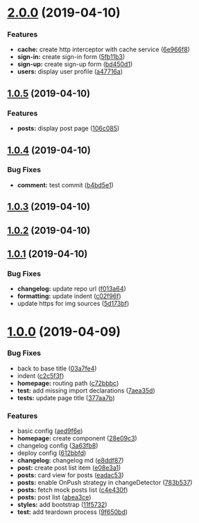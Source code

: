 <a name="2.0.0"></a>
# [2.0.0](https://github.com/firethar/warsawjs-masterclass-facebook/compare/v1.0.5...v2.0.0) (2019-04-10)


### Features

* **cache:** create http interceptor with cache service ([6e966f8](https://github.com/firethar/warsawjs-masterclass-facebook/commit/6e966f8))
* **sign-in:** create sign-in form ([5fb11b3](https://github.com/firethar/warsawjs-masterclass-facebook/commit/5fb11b3))
* **sign-up:** create sign-up form ([bd450d1](https://github.com/firethar/warsawjs-masterclass-facebook/commit/bd450d1))
* **users:** display user profile ([a47716a](https://github.com/firethar/warsawjs-masterclass-facebook/commit/a47716a))



<a name="1.0.5"></a>
## [1.0.5](https://github.com/firethar/warsawjs-masterclass-facebook/compare/v1.0.4...v1.0.5) (2019-04-10)


### Features

* **posts:** display post page ([106c085](https://github.com/firethar/warsawjs-masterclass-facebook/commit/106c085))



<a name="1.0.4"></a>
## [1.0.4](https://github.com/firethar/warsawjs-masterclass-facebook/compare/v1.0.3...v1.0.4) (2019-04-10)


### Bug Fixes

* **comment:** test commit ([b4bd5e1](https://github.com/firethar/warsawjs-masterclass-facebook/commit/b4bd5e1))



<a name="1.0.3"></a>
## [1.0.3](https://github.com/firethar/warsawjs-masterclass-facebook/compare/v1.0.2...v1.0.3) (2019-04-10)



<a name="1.0.2"></a>
## [1.0.2](https://github.com/firethar/warsawjs-masterclass-facebook/compare/v1.0.1...v1.0.2) (2019-04-10)



<a name="1.0.1"></a>
## [1.0.1](https://github.com/firethar/warsawjs-masterclass-facebook/compare/v1.0.0...v1.0.1) (2019-04-10)


### Bug Fixes

* **changelog:** update repo url ([f013a64](https://github.com/firethar/warsawjs-masterclass-facebook/commit/f013a64))
* **formatting:** update indent ([c02f96f](https://github.com/firethar/warsawjs-masterclass-facebook/commit/c02f96f))
* update https for img sources ([5d173bf](https://github.com/firethar/warsawjs-masterclass-facebook/commit/5d173bf))



<a name="1.0.0"></a>
# [1.0.0](https://github.com/firethar/warsawjs-masterclass-facebook/compare/3a63fb8...v1.0.0) (2019-04-09)


### Bug Fixes

* back to base title ([03a7fe4](https://github.com/firethar/warsawjs-masterclass-facebook/commit/03a7fe4))
* indent ([c2c5f3f](https://github.com/firethar/warsawjs-masterclass-facebook/commit/c2c5f3f))
* **homepage:** routing path ([c72bbbc](https://github.com/firethar/warsawjs-masterclass-facebook/commit/c72bbbc))
* **test:** add missing import declarations ([7aea35d](https://github.com/firethar/warsawjs-masterclass-facebook/commit/7aea35d))
* **tests:** update page title ([377aa7b](https://github.com/firethar/warsawjs-masterclass-facebook/commit/377aa7b))


### Features

* basic config ([aed9f6e](https://github.com/firethar/warsawjs-masterclass-facebook/commit/aed9f6e))
* **homepage:** create component ([28e09c3](https://github.com/firethar/warsawjs-masterclass-facebook/commit/28e09c3))
* changelog config ([3a63fb8](https://github.com/firethar/warsawjs-masterclass-facebook/commit/3a63fb8))
* deploy config ([612bbfd](https://github.com/firethar/warsawjs-masterclass-facebook/commit/612bbfd))
* **changelog:** changelog md ([e8ddf87](https://github.com/firethar/warsawjs-masterclass-facebook/commit/e8ddf87))
* **post:** create post list item ([e08e3a1](https://github.com/firethar/warsawjs-masterclass-facebook/commit/e08e3a1))
* **posts:** card view for posts ([eadac53](https://github.com/firethar/warsawjs-masterclass-facebook/commit/eadac53))
* **posts:** enable OnPush strategy in changeDetector ([783b537](https://github.com/firethar/warsawjs-masterclass-facebook/commit/783b537))
* **posts:** fetch mock posts list ([c4e430f](https://github.com/firethar/warsawjs-masterclass-facebook/commit/c4e430f))
* **posts:** post list ([abea3ce](https://github.com/firethar/warsawjs-masterclass-facebook/commit/abea3ce))
* **styles:** add bootstrap ([11f5732](https://github.com/firethar/warsawjs-masterclass-facebook/commit/11f5732))
* **test:** add teardown process ([9f650bd](https://github.com/firethar/warsawjs-masterclass-facebook/commit/9f650bd))



